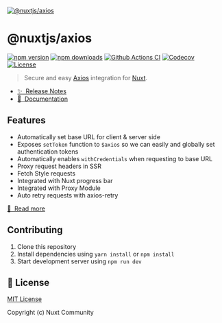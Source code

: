 [![@nuxtjs/axios](https://axios.nuxtjs.org/preview.png)](https://axios.nuxtjs.org)

# @nuxtjs/axios

[![npm version][npm-version-src]][npm-version-href]
[![npm downloads][npm-downloads-src]][npm-downloads-href]
[![Github Actions CI][github-actions-ci-src]][github-actions-ci-href]
[![Codecov][codecov-src]][codecov-href]
[![License][license-src]][license-href]

> Secure and easy [Axios](https://github.com/axios/axios) integration for [Nuxt](https://nuxtjs.org).

- [✨ &nbsp;Release Notes](https://axios.nuxtjs.org/releases)
- [📖 &nbsp;Documentation](https://axios.nuxtjs.org)

## Features

- Automatically set base URL for client & server side
- Exposes `setToken` function to `$axios` so we can easily and globally set authentication tokens
- Automatically enables `withCredentials` when requesting to base URL
- Proxy request headers in SSR
- Fetch Style requests
- Integrated with Nuxt progress bar
- Integrated with Proxy Module
- Auto retry requests with axios-retry

[📖 &nbsp;Read more](https://axios.nuxtjs.org)

## Contributing

1. Clone this repository
2. Install dependencies using `yarn install` or `npm install`
3. Start development server using `npm run dev`

## 📑 License

[MIT License](./LICENSE)

Copyright (c) Nuxt Community

<!-- Badges -->
<!-- Badges -->
[npm-version-src]: https://flat.badgen.net/npm/v/@nuxtjs/axios
[npm-version-href]: https://npmjs.com/package/@nuxtjs/axios

[npm-downloads-src]: https://flat.badgen.net/npm/dm/@nuxtjs/axios
[npm-downloads-href]: https://npmjs.com/package/@nuxtjs/axios

[github-actions-ci-src]: https://github.com/nuxt-community/axios-module/workflows/ci/badge.svg
[github-actions-ci-href]: https://github.com/nuxt-community/axios-module/actions?query=workflow%3Aci

[codecov-src]: https://flat.badgen.net/codecov/c/github/nuxt-community/axios-module
[codecov-href]: https://codecov.io/gh/nuxt-community/axios-module

[license-src]: https://img.shields.io/npm/l/@nuxtjs/axios.svg
[license-href]: https://npmjs.com/package/@nuxtjs/axios

